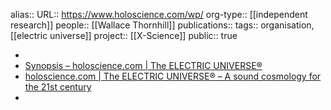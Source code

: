 alias::
URL:: https://www.holoscience.com/wp/
org-type:: [[independent research]] 
people:: [[Wallace Thornhill]] 
publications:: 
tags:: organisation, [[electric universe]] 
project:: [[X-Science]] 
public:: true

-
- [Synopsis – holoscience.com | The ELECTRIC UNIVERSE®](https://www.holoscience.com/wp/synopsis/)
- [holoscience.com | The ELECTRIC UNIVERSE® – A sound cosmology for the 21st century](https://www.holoscience.com/wp/)
-